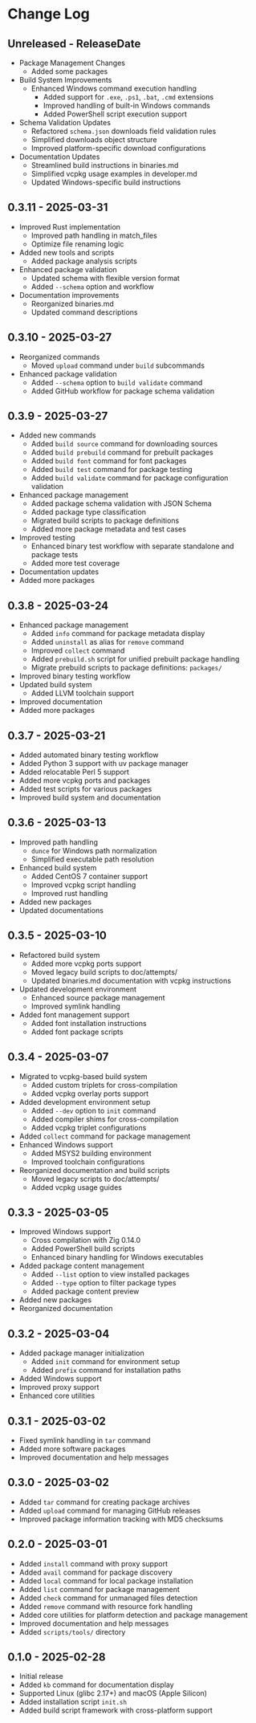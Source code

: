 # Change Log

## Unreleased - ReleaseDate

- Package Management Changes
  - Added some packages
- Build System Improvements
  - Enhanced Windows command execution handling
    - Added support for `.exe`, `.ps1`, `.bat`, `.cmd` extensions
    - Improved handling of built-in Windows commands
    - Added PowerShell script execution support
- Schema Validation Updates
  - Refactored `schema.json` downloads field validation rules
  - Simplified downloads object structure
  - Improved platform-specific download configurations
- Documentation Updates
  - Streamlined build instructions in binaries.md
  - Simplified vcpkg usage examples in developer.md
  - Updated Windows-specific build instructions

## 0.3.11 - 2025-03-31

- Improved Rust implementation
  - Improved path handling in match_files
  - Optimize file renaming logic
- Added new tools and scripts
  - Added package analysis scripts
- Enhanced package validation
  - Updated schema with flexible version format
  - Added `--schema` option and workflow
- Documentation improvements
  - Reorganized binaries.md
  - Updated command descriptions

## 0.3.10 - 2025-03-27

- Reorganized commands
  - Moved `upload` command under `build` subcommands
- Enhanced package validation
  - Added `--schema` option to `build validate` command
  - Added GitHub workflow for package schema validation

## 0.3.9 - 2025-03-27

- Added new commands
  - Added `build source` command for downloading sources
  - Added `build prebuild` command for prebuilt packages
  - Added `build font` command for font packages
  - Added `build test` command for package testing
  - Added `build validate` command for package configuration validation
- Enhanced package management
  - Added package schema validation with JSON Schema
  - Added package type classification
  - Migrated build scripts to package definitions
  - Added more package metadata and test cases
- Improved testing
  - Enhanced binary test workflow with separate standalone and package tests
  - Added more test coverage
- Documentation updates
- Added more packages

## 0.3.8 - 2025-03-24

- Enhanced package management
  - Added `info` command for package metadata display
  - Added `uninstall` as alias for `remove` command
  - Improved `collect` command
  - Added `prebuild.sh` script for unified prebuilt package handling
  - Migrate prebuild scripts to package definitions: `packages/`
- Improved binary testing workflow
- Updated build system
  - Added LLVM toolchain support
- Improved documentation
- Added more packages

## 0.3.7 - 2025-03-21

- Added automated binary testing workflow
- Added Python 3 support with uv package manager
- Added relocatable Perl 5 support
- Added more vcpkg ports and packages
- Added test scripts for various packages
- Improved build system and documentation

## 0.3.6 - 2025-03-13

- Improved path handling
  - `dunce` for Windows path normalization
  - Simplified executable path resolution
- Enhanced build system
  - Added CentOS 7 container support
  - Improved vcpkg script handling
  - Improved rust handling
- Added new packages
- Updated documentations

## 0.3.5 - 2025-03-10

- Refactored build system
  - Added more vcpkg ports support
  - Moved legacy build scripts to doc/attempts/
  - Updated binaries.md documentation with vcpkg instructions
- Updated development environment
  - Enhanced source package management
  - Improved symlink handling
- Added font management support
  - Added font installation instructions
  - Added font package scripts

## 0.3.4 - 2025-03-07

- Migrated to vcpkg-based build system
  - Added custom triplets for cross-compilation
  - Added vcpkg overlay ports support
- Added development environment setup
  - Added `--dev` option to `init` command
  - Added compiler shims for cross-compilation
  - Added vcpkg triplet configurations
- Added `collect` command for package management
- Enhanced Windows support
  - Added MSYS2 building environment
  - Improved toolchain configurations
- Reorganized documentation and build scripts
  - Moved legacy scripts to doc/attempts/
  - Added vcpkg usage guides

## 0.3.3 - 2025-03-05

- Improved Windows support
  - Cross compilation with Zig 0.14.0
  - Added PowerShell build scripts
  - Enhanced binary handling for Windows executables
- Added package content management
  - Added `--list` option to view installed packages
  - Added `--type` option to filter package types
  - Added package content preview
- Added new packages
- Reorganized documentation

## 0.3.2 - 2025-03-04

- Added package manager initialization
  - Added `init` command for environment setup
  - Added `prefix` command for installation paths
- Added Windows support
- Improved proxy support
- Enhanced core utilities

## 0.3.1 - 2025-03-02

- Fixed symlink handling in `tar` command
- Added more software packages
- Improved documentation and help messages

## 0.3.0 - 2025-03-02

- Added `tar` command for creating package archives
- Added `upload` command for managing GitHub releases
- Improved package information tracking with MD5 checksums

## 0.2.0 - 2025-03-01

- Added `install` command with proxy support
- Added `avail` command for package discovery
- Added `local` command for local package installation
- Added `list` command for package management
- Added `check` command for unmanaged files detection
- Added `remove` command with resource fork handling
- Added core utilities for platform detection and package management
- Improved documentation and help messages
- Added `scripts/tools/` directory

## 0.1.0 - 2025-02-28

- Initial release
- Added `kb` command for documentation display
- Supported Linux (glibc 2.17+) and macOS (Apple Silicon)
- Added installation script `init.sh`
- Added build script framework with cross-platform support
